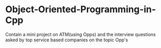 # Object-Oriented-Programming-in-Cpp
Contain a mini project on ATM(using Opps) and the interview questions asked by top service based companies on the topic Opp's
